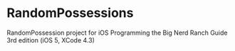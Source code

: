 # RandomPossessions

RandomPossession project for iOS Programming the Big Nerd Ranch Guide 3rd edition (iOS 5, XCode 4.3)

